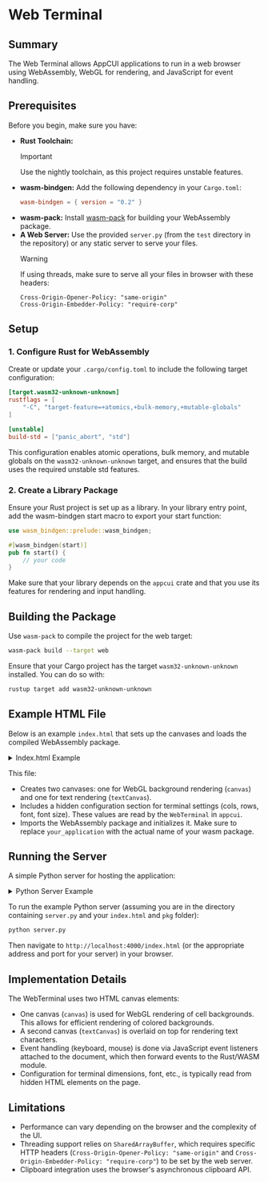 # Web Terminal

## Summary
The Web Terminal allows AppCUI applications to run in a web browser using WebAssembly, WebGL for rendering, and JavaScript for event handling.

## Prerequisites

Before you begin, make sure you have:

- **Rust Toolchain:**
  > [!IMPORTANT]
  > Use the nightly toolchain, as this project requires unstable features.
- **wasm-bindgen:**
  Add the following dependency in your `Cargo.toml`:
  ```toml
  wasm-bindgen = { version = "0.2" }
  ```
- **wasm-pack:**
  Install [wasm-pack](https://rustwasm.github.io/wasm-pack/) for building your WebAssembly package.
- **A Web Server:**
  Use the provided `server.py` (from the `test` directory in the repository) or any static server to serve your files.
  > [!WARNING]
  > If using threads, make sure to serve all your files in browser with these headers:
  > ```
  > Cross-Origin-Opener-Policy: "same-origin"
  > Cross-Origin-Embedder-Policy: "require-corp"
  > ```

## Setup

### 1. Configure Rust for WebAssembly

Create or update your `.cargo/config.toml` to include the following target configuration:

```toml
[target.wasm32-unknown-unknown]
rustflags = [
    "-C", "target-feature=+atomics,+bulk-memory,+mutable-globals"
]

[unstable]
build-std = ["panic_abort", "std"]
```

This configuration enables atomic operations, bulk memory, and mutable globals on the `wasm32-unknown-unknown` target, and ensures that the build uses the required unstable std features.

### 2. Create a Library Package

Ensure your Rust project is set up as a library. In your library entry point, add the wasm-bindgen start macro to export your start function:

```rust
use wasm_bindgen::prelude::wasm_bindgen;

#[wasm_bindgen(start)]
pub fn start() {
    // your code
}
```

Make sure that your library depends on the `appcui` crate and that you use its features for rendering and input handling.

## Building the Package

Use `wasm-pack` to compile the project for the web target:

```sh
wasm-pack build --target web
```

Ensure that your Cargo project has the target `wasm32-unknown-unknown` installed. You can do so with:

```sh
rustup target add wasm32-unknown-unknown
```

## Example HTML File

Below is an example `index.html` that sets up the canvases and loads the compiled WebAssembly package.

<details>
<summary> Index.html Example </summary>

```html
<!DOCTYPE html>
<html>
<head>
  <meta charset="utf-8">
  <title>Web Terminal Test</title>
  <style>
    html, body {
      margin: 0;
      padding: 0;
      overflow: hidden;
    }
    #canvas, #textCanvas {
      position: absolute;
      top: 0;
      left: 0;
      width: 100%;
      height: 100%;
      display: block;
      background: transparent;
    }
    #textCanvas {
      pointer-events: none;
    }
    .config {
      display: none;
    }
  </style>
</head>
<body>
  <canvas id="canvas"></canvas>
  <canvas id="textCanvas"></canvas>

  <div class="config">
    <span id="terminal-cols">211</span>
    <span id="terminal-rows">56</span>
    <span id="terminal-font">Consolas Mono, monospace</span>
    <span id="terminal-font-size">20</span>
  </div>

  <script type="module">
    console.log("SharedArrayBuffer available:", typeof SharedArrayBuffer !== "undefined");
    import init, * as wasm from "./pkg/your_application.js"; // Replace 'your_application' with your package name

    init({
      module: new URL("./pkg/your_application.wasm", import.meta.url), // Replace 'your_application'
      memory: new WebAssembly.Memory({ initial: 200, maximum: 16384, shared: true })
    }).then(async () => {
      console.log("WASM module initialized");
      // Example: Initialize a thread pool if your application uses threads
      // await wasm.initThreadPool(navigator.hardwareConcurrency); 

      if (wasm.start) { // Ensure your exported start function is called
        wasm.start();
        console.log("WASM start function called");
      }
    });
  </script>
</body>
</html>
```
</details>

This file:
- Creates two canvases: one for WebGL background rendering (`canvas`) and one for text rendering (`textCanvas`).
- Includes a hidden configuration section for terminal settings (cols, rows, font, font size). These values are read by the `WebTerminal` in `appcui`.
- Imports the WebAssembly package and initializes it. Make sure to replace `your_application` with the actual name of your wasm package.

## Running the Server

A simple Python server for hosting the application:
<details>
<summary>Python Server Example</summary>

```python
import http.server
import socketserver
import os

class CustomHandler(http.server.SimpleHTTPRequestHandler):
    def send_head(self):
        path = self.translate_path(self.path)
        if os.path.isfile(path):
            f = open(path, 'rb')
            fs = os.fstat(f.fileno())
            self.send_response(200)
            if path.endswith('.js'):
                mime_type = "application/javascript"
            elif path.endswith('.wasm'):
                mime_type = "application/wasm"
            else:
                mime_type = "text/html"
            self.send_header("Content-Type", mime_type)
            self.send_header("Content-Length", str(fs.st_size))
            self.send_header("Cross-Origin-Opener-Policy", "same-origin")
            self.send_header("Cross-Origin-Embedder-Policy", "require-corp")
            self.end_headers()
            return f
        return super().send_head()

    def do_GET(self):
        f = self.send_head()
        if f:
            try:
                self.wfile.write(f.read())
            finally:
                f.close()

PORT = 4000
with socketserver.TCPServer(("", PORT), CustomHandler) as httpd:
    print(f"Serving on port {PORT}")
    httpd.serve_forever()
```

</details>

To run the example Python server (assuming you are in the directory containing `server.py` and your `index.html` and `pkg` folder):

```sh
python server.py
```

Then navigate to `http://localhost:4000/index.html` (or the appropriate address and port for your server) in your browser.

## Implementation Details
The WebTerminal uses two HTML canvas elements:
- One canvas (`canvas`) is used for WebGL rendering of cell backgrounds. This allows for efficient rendering of colored backgrounds.
- A second canvas (`textCanvas`) is overlaid on top for rendering text characters.
- Event handling (keyboard, mouse) is done via JavaScript event listeners attached to the document, which then forward events to the Rust/WASM module.
- Configuration for terminal dimensions, font, etc., is typically read from hidden HTML elements on the page.

## Limitations
- Performance can vary depending on the browser and the complexity of the UI.
- Threading support relies on `SharedArrayBuffer`, which requires specific HTTP headers (`Cross-Origin-Opener-Policy: "same-origin"` and `Cross-Origin-Embedder-Policy: "require-corp"`) to be set by the web server.
- Clipboard integration uses the browser's asynchronous clipboard API.
